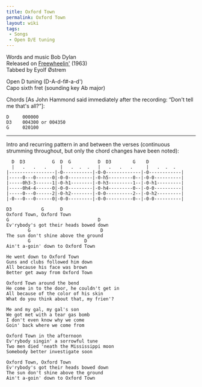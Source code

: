 ```yaml
---
title: Oxford Town
permalink: Oxford Town
layout: wiki
tags:
 - Songs
 - Open D/E tuning
---
```


Words and music Bob Dylan  
Released on [Freewheelin'](Freewheelin') (1963)  
Tabbed by Eyolf Østrem

Open D tuning (D-A-d-f\#-a-d')  
Capo sixth fret (sounding key Ab major)

Chords [As John Hammond said immediately after the recording: “Don't
tell me that's all?”]:

    D     000000
    D3    004300 or 004350
    G     020100

* * * * *

Intro and recurring pattern in and between the verses (continuous
strumming throughout, but only the chord changes have been noted):

      D  D3          G  D  G          D  D3        G    D
      |   .   .   .     |   .  .  .   |   .   .   .     |   .  .  .
    |-----------------|-0-----------|-0-0-------------|-0------------|
    |-----0---0------0|-0-0---------|-0-h5---------0--|-0-0----------|
    |-----0h3-3------1|-0-h1--------|-0-h3---------1--|-0-h1---------|
    |-----0h4-4------0|-0-0---------|-0-h4---------0--|-0-0----------|
    |-----0---0------2|-0-h2--------|-0-0----------2--|-0-h2---------|
    |-0---0---0------0|-0-0---------|-0-0----------0--|-0-0----------|

    D3           G      D
    Oxford Town, Oxford Town
    G                                 D
    Ev'rybody's got their heads bowed down
            G                          D
    The sun don't shine above the ground
            G                    D
    Ain't a-goin' down to Oxford Town

    He went down to Oxford Town
    Guns and clubs followed him down
    All because his face was brown
    Better get away from Oxford Town

    Oxford Town around the bend
    He come in to the door, he couldn't get in
    All because of the color of his skin
    What do you think about that, my frien'?

    Me and my gal, my gal's son
    We got met with a tear gas bomb
    I don't even know why we come
    Goin' back where we come from

    Oxford Town in the afternoon
    Ev'rybody singin' a sorrowful tune
    Two men died 'neath the Mississippi moon
    Somebody better investigate soon

    Oxford Town, Oxford Town
    Ev'rybody's got their heads bowed down
    The sun don't shine above the ground
    Ain't a-goin' down to Oxford Town
